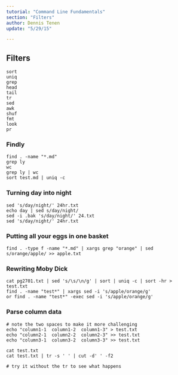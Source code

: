 ```yaml
---
tutorial: "Command Line Fundamentals"
section: "Filters"
author: Dennis Tenen
update: "5/29/15"

---
```


## Filters

```
sort
uniq
grep
head
tail
tr
sed
awk
shuf
fmt
look
pr
```

### Findly
```
find . -name "*.md"
grep ly
wc
grep ly | wc
sort test.md | uniq -c
```

### Turning day into night
```
sed 's/day/night/' 24hr.txt
echo day | sed s/day/night/
sed -i .bak 's/day/night/' 24.txt
sed 's/day/night/' 24hr.txt
```
### Putting all your eggs in one basket
```
find . -type f -name "*.md" | xargs grep "orange" | sed s/orange/apple/ >> apple.txt
```

### Rewriting Moby Dick
```
cat pg2701.txt | sed 's/\s/\n/g' | sort | uniq -c | sort -hr > test.txt
find . -name "test*" | xargs sed -i 's/apple/orange/g'
or find . -name "test*" -exec sed -i 's/apple/orange/g'
```

### Parse column data 

```
# note the two spaces to make it more challenging
echo "column1-1  column1-2  column1-3" > test.txt
echo "column2-1  column2-2  column2-3" >> test.txt
echo "column3-1  column3-2  column3-3" >> test.txt

cat test.txt
cat test.txt | tr -s ' ' | cut -d' ' -f2

# try it without the tr to see what happens
```
